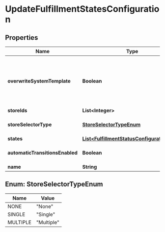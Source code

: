 
# UpdateFulfillmentStatesConfiguration

## Properties
Name | Type | Description | Notes
------------ | ------------- | ------------- | -------------
**overwriteSystemTemplate** | **Boolean** | Set to true if a system configuration template is to be updated (permissions also needed) |  [optional]
**storeIds** | **List&lt;Integer&gt;** | Stores id&#39;s |  [optional]
**storeSelectorType** | [**StoreSelectorTypeEnum**](#StoreSelectorTypeEnum) | Store Selector Type |  [optional]
**states** | [**List&lt;FulfillmentStatusConfigurationItem&gt;**](FulfillmentStatusConfigurationItem.md) | Settings |  [optional]
**automaticTransitionsEnabled** | **Boolean** | Enable automatic transitions |  [optional]
**name** | **String** | Name |  [optional]


<a name="StoreSelectorTypeEnum"></a>
## Enum: StoreSelectorTypeEnum
Name | Value
---- | -----
NONE | &quot;None&quot;
SINGLE | &quot;Single&quot;
MULTIPLE | &quot;Multiple&quot;




